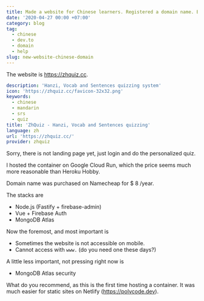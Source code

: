 ```yaml
---
title: Made a website for Chinese learners. Registered a domain name. But?
date: '2020-04-27 00:00 +07:00'
category: blog
tag:
  - chinese
  - dev.to
  - domain
  - help
slug: new-website-chinese-domain
---
```


The website is <https://zhquiz.cc>.

```yaml link
description: 'Hanzi, Vocab and Sentences quizzing system'
icon: 'https://zhquiz.cc/favicon-32x32.png'
keywords:
  - chinese
  - mandarin
  - srs
  - quiz
title: 'ZhQuiz - Hanzi, Vocab and Sentences quizzing'
language: zh
url: 'https://zhquiz.cc/'
provider: zhquiz
```

Sorry, there is not landing page yet, just login and do the personalized quiz.

I hosted the container on Google Cloud Run, which the price seems much more reasonable than Heroku Hobby.

Domain name was purchased on Namecheap for $ 8 /year.

The stacks are

- Node.js (Fastify + firebase-admin)
- Vue + Firebase Auth
- MongoDB Atlas

Now the foremost, and most important is

- Sometimes the website is not accessible on mobile.
- Cannot access with `www.` (do you need one these days?)

A little less important, not pressing right now is

- MongoDB Atlas security

What do you recommend, as this is the first time hosting a container. It was much easier for static sites on Netlify (<https://polvcode.dev>).
